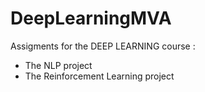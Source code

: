 # DeepLearningMVA
Assigments for the DEEP LEARNING course : 
- The NLP project 
- The Reinforcement Learning project

